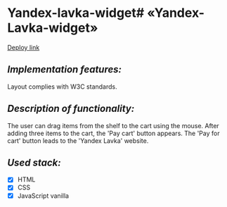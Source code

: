# Yandex-lavka-widget# «Yandex-Lavka-widget»

[Deploy link](nda17.github.io/Yandex-lavka-widget/)

## _Implementation features:_

Layout complies with W3C standards.

## _Description of functionality:_

The user can drag items from the shelf to the cart using the mouse.
After adding three items to the cart, the 'Pay cart' button appears.
The 'Pay for cart' button leads to the 'Yandex Lavka' website.

## _Used stack:_

- [x] HTML
- [x] CSS
- [x] JavaScript vanilla
